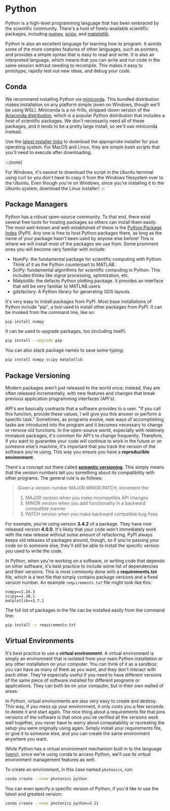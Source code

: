 # Python

Python is a high-level programming language that has been embraced by the
scientific community. There's a host of freely-available scientific packages,
including [numpy](https://numpy.org/), [scipy](https://www.scipy.org/), and
[matplotlib](https://matplotlib.org/).

Python is also an excellent language for learning how to program. It avoids
some of the more complex features of other languages, such as pointers, and
provides a simple syntax that is easy to read and write. It is also an
interpreted language, which means that you can write and run code in the same
session without needing to recompile. This makes it easy to prototype, rapidly
test out new ideas, and debug your code.

## Conda

We recommend installing Python via
[miniconda](https://docs.conda.io/en/latest/miniconda.html). This bundled
distribution makes installation on any platform simple (even on Windows, though
we'll be using WSL). Miniconda is a no-frills, stripped-down version of the 
[Anaconda distribution](https://www.anaconda.com/products/distribution), which
is a popular Python distribution that includes a host of scientific packages.
We don't necessarily need all of these packages, and it tends to be a pretty
large install, so we'll use miniconda instead.

Use the [latest installer
links](https://docs.conda.io/en/latest/miniconda.html#latest-miniconda-installer-links)
to download the appropriate installer for your operating system. For MacOS and
Linux, they are simple bash scripts that you'll need to execute after
downloading. 

:::{note} 

For Windows, it's easiest to download the script in the Ubuntu terminal using
curl so you don't have to copy it from the Windows filesystem over to the
Ubuntu. Even though you're on Windows, since you're installing it to the Ubuntu
system, download the Linux installer! 
:::

## Package Managers

Python has a robust open-source community. To that end, there exist several
free tools for hosting packages so others can install them easily. The most
well-known and well-established of these is the [Python Package
Index](https://pypi.org/) (PyPI). Any one is free to host Python packages there,
as long as the name of your package hasn't been used by anyone else before!
This is where we will install most of the packages we use from. Some prominent
ones you will become very familiar with include:

* NumPy: the fundamental package for scientific computing with Python. Think of
    it as the Python counterpart to MATLAB.
* SciPy: fundamental algorithms for scientific computing in Python. This includes
    thinks like signal processing, optimization, etc.
* Matplotlib: the defacto Python plotting package. It provides an interface
    that will be very familiar to MATLAB users.
* gdsfactory: A Python library for generating GDS layouts.

It's very easy to install packages from PyPI. Most base installations of Python
include "pip", a tool used to install other packages from PyPI. It can be
invoked from the command line, like so:

```bash
pip install numpy
```

It can be used to upgrade packages, too (including itself):

```bash
pip install --upgrade pip
```

You can also stack package names to save some typing:

```bash
pip install numpy scipy matplotlib
```

## Package Versioning

Modern packages aren't just released to the world once; instead, they are often
released incrementally, with new features and changes that break previous 
application programming interfaces (API's).

API's are basically contracts that a software provides to a user. "If you call
this function, provide these values, I will give you this answer or perform a
specific task." Sometimes, as programs evolve, new ways of accomplishing tasks
are introduced into the program and it becomes necessary to change or remove
old functions. In the open-source world, especially with relatively immature
packages, it's common for API's to change frequently. Therefore, if you want
to guarantee your code will continue to work in the future or on someone else's
machine, it's important that you track the version of the software you're
using. This way you ensure you have a **reproducible environment**.

There's a concept out there called [**semantic
versioning**](https://semver.org/). This simply means that the version numbers
tell you something about its compatibility with other programs. The general
rule is as follows:

> Given a version number MAJOR.MINOR.PATCH, increment the:
> 
> 1. MAJOR version when you make incompatible API changes
> 2. MINOR version when you add functionality in a backward compatible manner
> 3. PATCH version when you make backward compatible bug fixes

For example, you're using version **3.4.2** of a package. They have now
released version **4.0.0**. It's likely that your code won't immediately work
with the new release without some amount of refactoring. PyPI always keeps 
old releases of packages around, though, so if you're passing your code on to
someone else, they'll still be able to install the specific version you used
to write the code.

In Python, when you're working on a software, or writing code that depends on
other software, it's best practice to include some list of dependencies and 
their versions. This is most commonly done with a **requirements.txt** file, 
which is a text file that simply contains package versions and a fixed
version number. An example ``requirements.txt`` file might look like this:

```
numpy==1.24.3
scipy==1.10.1
matplotlib==3.7.1
```

The full list of packages in the file can be installed easily from the command
line:

```bash
pip install -r requirements.txt
```

## Virtual Environments

It's best practice to use a **virtual environment**. A virtual environment is
simply an environment that is isolated from your main Python installation 
or any other installation on your computer. You can think of it as a sandbox;
you can have as many of them as you want, and they don't interact with each 
other. They're especially useful if you need to have different versions of 
the same piece of software installed for different programs or applications.
They can both be on your computer, but in their own walled of areas.

In Python, virtual environments are also very easy to create and destroy.
This way, if you mess up your environment, it only costs you a few seconds to
delete it and start again. The nice thing about a requirements file that pins
versions of the software is that once you've verified all the versions work
well together, you never have to worry about compatability or recreating the
setup you were originally using again. Simply install your requirements file,
or give it to someone else, and you can create the same environment anywhere
you want.

While Python has a virtual environment mechanism built in to the language 
([venv](https://docs.python.org/3/library/venv.html)), since we're using 
conda to access Python, we'll use its virtual environment management features
as well.

To create an environment, in this case named ``photonics``, run:

```bash
conda create --name photonics python
```

You can even specify a specific version of Python, if you'd like to use the
latest and greatest version:

```bash
conda create --name photonics python=3.11
```

